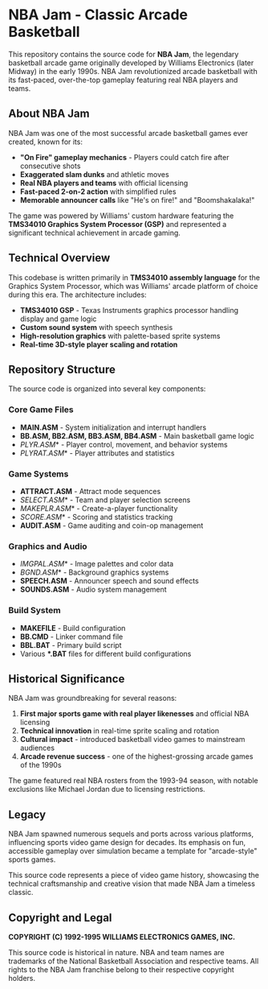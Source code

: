 # NBA Jam - Classic Arcade Basketball

This repository contains the source code for **NBA Jam**, the legendary basketball arcade game originally developed by Williams Electronics (later Midway) in the early 1990s. NBA Jam revolutionized arcade basketball with its fast-paced, over-the-top gameplay featuring real NBA players and teams.

## About NBA Jam

NBA Jam was one of the most successful arcade basketball games ever created, known for its:
- **"On Fire" gameplay mechanics** - Players could catch fire after consecutive shots
- **Exaggerated slam dunks** and athletic moves
- **Real NBA players and teams** with official licensing
- **Fast-paced 2-on-2 action** with simplified rules
- **Memorable announcer calls** like "He's on fire!" and "Boomshakalaka!"

The game was powered by Williams' custom hardware featuring the **TMS34010 Graphics System Processor (GSP)** and represented a significant technical achievement in arcade gaming.

## Technical Overview

This codebase is written primarily in **TMS34010 assembly language** for the Graphics System Processor, which was Williams' arcade platform of choice during this era. The architecture includes:

- **TMS34010 GSP** - Texas Instruments graphics processor handling display and game logic
- **Custom sound system** with speech synthesis
- **High-resolution graphics** with palette-based sprite systems
- **Real-time 3D-style player scaling and rotation**

## Repository Structure

The source code is organized into several key components:

### Core Game Files
- **MAIN.ASM** - System initialization and interrupt handlers
- **BB.ASM, BB2.ASM, BB3.ASM, BB4.ASM** - Main basketball game logic
- **PLYR*.ASM** - Player control, movement, and behavior systems
- **PLYRAT*.ASM** - Player attributes and statistics

### Game Systems
- **ATTRACT.ASM** - Attract mode sequences
- **SELECT*.ASM** - Team and player selection screens
- **MAKEPLR*.ASM** - Create-a-player functionality
- **SCORE*.ASM** - Scoring and statistics tracking
- **AUDIT.ASM** - Game auditing and coin-op management

### Graphics and Audio
- **IMGPAL*.ASM** - Image palettes and color data
- **BGND*.ASM** - Background graphics systems
- **SPEECH.ASM** - Announcer speech and sound effects
- **SOUNDS.ASM** - Audio system management

### Build System
- **MAKEFILE** - Build configuration
- **BB.CMD** - Linker command file
- **BBL.BAT** - Primary build script
- Various **\*.BAT** files for different build configurations

## Historical Significance

NBA Jam was groundbreaking for several reasons:

1. **First major sports game with real player likenesses** and official NBA licensing
2. **Technical innovation** in real-time sprite scaling and rotation
3. **Cultural impact** - introduced basketball video games to mainstream audiences
4. **Arcade revenue success** - one of the highest-grossing arcade games of the 1990s

The game featured real NBA rosters from the 1993-94 season, with notable exclusions like Michael Jordan due to licensing restrictions.

## Legacy

NBA Jam spawned numerous sequels and ports across various platforms, influencing sports video game design for decades. Its emphasis on fun, accessible gameplay over simulation became a template for "arcade-style" sports games.

This source code represents a piece of video game history, showcasing the technical craftsmanship and creative vision that made NBA Jam a timeless classic.

## Copyright and Legal

**COPYRIGHT (C) 1992-1995 WILLIAMS ELECTRONICS GAMES, INC.**

This source code is historical in nature. NBA and team names are trademarks of the National Basketball Association and respective teams. All rights to the NBA Jam franchise belong to their respective copyright holders.
